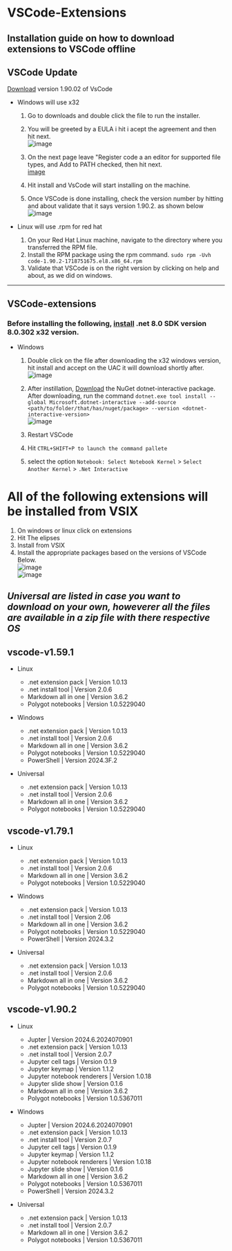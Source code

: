
# VSCode-Extensions

Installation guide on how to download extensions to VSCode offline
---
## VSCode Update
[Download](https://code.visualstudio.com/download) version 1.90.02 of VsCode 
+ Windows will use x32 
  
  1. Go to downloads and double click the file to run the installer.
  
  2.  You will be greeted by a EULA i hit i acept the agreement and then hit next. <br>
![image](https://github.com/Unanimousangel/VSCode/assets/71099427/2ff53d1c-bdf0-41fa-9a95-04cc8f43e0d4)

  
  3.  On the next page leave "Register code a an editor for supported file types, and Add to PATH checked, then hit next. <br>
     [image](https://github.com/Unanimousangel/VSCode/assets/71099427/131a2993-a1dc-4a38-989a-a660bae31ff2)

  4. Hit install and VsCode will start installing on the machine.
  5. Once VSCode is done installing, check the version number by hitting and about validate that it says version 1.90.2. as shown below  <br>
![image](https://github.com/Unanimousangel/VSCode/assets/71099427/5d7728ac-e87a-487c-b217-1cbe4fbddcdc)

+ Linux will use .rpm for red hat
  1. On your Red Hat Linux machine, navigate to the directory where you transferred the RPM file.
  2. Install the RPM package using the rpm command. 
  `sudo rpm -Uvh code-1.90.2-1718751675.el8.x86_64.rpm` 
  3. Validate that VSCode is on the right version by clicking on help and about, as we did on windows.
---
## VSCode-extensions
### Before installing the following, [install](https://dotnet.microsoft.com/en-us/download/dotnet/8.0) .net 8.0 SDK version 8.0.302 x32 version.
+ Windows
  1. Double click on the file after downloading the x32 windows version, hit install and accept on the UAC it will  download shortly after. <br>
    ![image](https://github.com/Unanimousangel/VSCode/assets/71099427/a38d3db8-7683-4a78-84e6-8734ffa02274)
  2. After instillation, [Download](https://www.nuget.org/packages/Microsoft.dotnet-interactive) the NuGet dotnet-interactive package. After downloading, run the command `dotnet.exe tool install --global Microsoft.dotnet-interactive --add-source <path/to/folder/that/has/nuget/package> --version <dotnet-interactive-version>` <br>
  ![image](https://github.com/user-attachments/assets/1ddf1365-eb57-4ef2-94d4-f3b2ada0acd5)


  3. Restart VSCode
  4. Hit `CTRL+SHIFT+P to launch the command pallete`
  5. select the option `Notebook: Select Notebook Kernel` > `Select Another Kernel` > `.Net Interactive`
# All of the following extensions will be installed from VSIX
1. On windows or linux click on extensions
2. Hit The elipses
3. Install from VSIX
4. Install the appropriate packages based on the versions of VSCode Below. <br>
![image](https://github.com/user-attachments/assets/d5e74959-d000-48cd-a30d-e9f4ae148d12) <br>
![image](https://github.com/user-attachments/assets/8956a121-4eb3-43e5-8d59-277b6d00b732)


## *Universal are listed in case you want to download on your own, howeverer all the files are available in a zip file with there respective OS*
##  vscode-v1.59.1

 + Linux
    + .net extension pack | Version 1.0.13
    + .net install tool | Version 2.0.6
    + Markdown all in one | Version 3.6.2
    + Polygot notebooks | Version 1.0.5229040

  + Windows
    + .net extension pack | Version 1.0.13
    + .net install tool | Version 2.0.6
    + Markdown all in one | Version 3.6.2
    + Polygot notebooks | Version 1.0.5229040
    + PowerShell | Version 2024.3F.2

  + Universal
    + .net extension pack | Version 1.0.13
    + .net install tool | Version 2.0.6
    + Markdown all in one | Version 3.6.2
    + Polygot notebooks | Version 1.0.5229040

## vscode-v1.79.1
  + Linux
    + .net extension pack | Version 1.0.13
    + .net install tool | Version 2.0.6
    + Markdown all in one | Version 3.6.2
    + Polygot notebooks | Version 1.0.5229040
  
  + Windows
    + .net extension pack | Version 1.0.13
    + .net install tool | Version 2.06
    + Markdown all in one | Version 3.6.2
    + Polygot notebooks | Version 1.0.5229040
    + PowerShell | Version 2024.3.2

   
  + Universal
    + .net extension pack | Version 1.0.13
    + .net install tool | Version 2.0.6
    + Markdown all in one | Version 3.6.2
    + Polygot notebooks | Version 1.0.5229040
  
## vscode-v1.90.2
  + Linux
    + Jupter | Version 2024.6.2024070901
    + .net extension pack | Version 1.0.13
    + .net install tool | Version 2.0.7
    + Jupyter cell tags | Version  0.1.9
    + Jupyter keymap | Version 1.1.2
    + Jupyter notebook renderers | Version 1.0.18
    + Jupyter slide show | Version  0.1.6
    + Markdown all in one | Version 3.6.2
    + Polygot notebooks | Version 1.0.5367011
  
  + Windows
    + Jupter | Version 2024.6.2024070901
    + .net extension pack | Version 1.0.13
    + .net install tool | Version 2.0.7
    + Jupyter cell tags | Version  0.1.9
    + Jupyter keymap | Version 1.1.2
    + Jupyter notebook renderers | Version 1.0.18
    + Jupyter slide show | Version  0.1.6
    + Markdown all in one | Version 3.6.2
    + Polygot notebooks | Version 1.0.5367011
    + PowerShell | Version 2024.3.2 
  
  + Universal
    + .net extension pack | Version 1.0.13
    + .net install tool | Version 2.0.7
    + Markdown all in one | Version 3.6.2
    + Polygot notebooks | Version 1.0.5367011

















